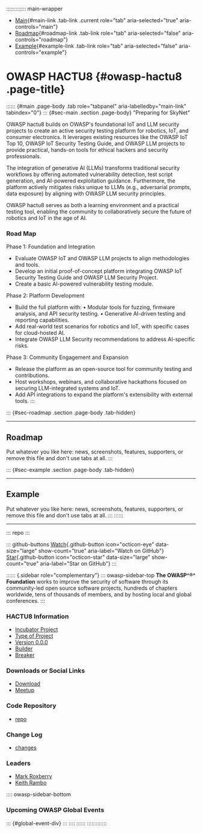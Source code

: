 ::::::::::::: main-wrapper
- [Main](#div-main){#main-link .tab-link .current role="tab"
  aria-selected="true" aria-controls="main"}
- [Roadmap](#div-roadmap){#roadmap-link .tab-link role="tab"
  aria-selected="false" aria-controls="roadmap"}
- [Example](#div-example){#example-link .tab-link role="tab"
  aria-selected="false" aria-controls="example"}

# OWASP HACTU8 {#owasp-hactu8 .page-title}

:::::: {#main .page-body .tab role="tabpanel" aria-labelledby="main-link" tabindex="0"}
::: {#sec-main .section .page-body}
"Preparing for SkyNet"

OWASP hactu8 builds on OWASP's foundational IoT and LLM security
projects to create an active security testing platform for robotics,
IoT, and consumer electronics. It leverages existing resources like the
OWASP IoT Top 10, OWASP IoT Security Testing Guide, and OWASP LLM
projects to provide practical, hands-on tools for ethical hackers and
security professionals.

The integration of generative AI (LLMs) transforms traditional security
workflows by offering automated vulnerability detection, test script
generation, and AI-powered exploitation guidance. Furthermore, the
platform actively mitigates risks unique to LLMs (e.g., adversarial
prompts, data exposure) by aligning with OWASP LLM security principles.

OWASP hactu8 serves as both a learning environment and a practical
testing tool, enabling the community to collaboratively secure the
future of robotics and IoT in the age of AI.

### Road Map

Phase 1: Foundation and Integration

- Evaluate OWASP IoT and OWASP LLM projects to align methodologies and
  tools.
- Develop an initial proof-of-concept platform integrating OWASP IoT
  Security Testing Guide and OWASP LLM Security Project.
- Create a basic AI-powered vulnerability testing module.

Phase 2: Platform Development

- Build the full platform with: • Modular tools for fuzzing, firmware
  analysis, and API security testing. • Generative AI-driven testing and
  reporting capabilities.
- Add real-world test scenarios for robotics and IoT, with specific
  cases for cloud-hosted AI.
- Integrate OWASP LLM Security recommendations to address AI-specific
  risks.

Phase 3: Community Engagement and Expansion

- Release the platform as an open-source tool for community testing and
  contributions.
- Host workshops, webinars, and collaborative hackathons focused on
  securing LLM-integrated systems and IoT.
- Add API integrations to expand the platform's extensibility with
  external tools.
:::

::: {#sec-roadmap .section .page-body .tab-hidden}

------------------------------------------------------------------------

## Roadmap

Put whatever you like here: news, screenshots, features, supporters, or
remove this file and don't use tabs at all.
:::

::: {#sec-example .section .page-body .tab-hidden}

------------------------------------------------------------------------

## Example

Put whatever you like here: news, screenshots, features, supporters, or
remove this file and don't use tabs at all.
:::
::::::

------------------------------------------------------------------------

::: repo
:::

::: github-buttons
[Watch](https://github.com/owasp/www-project-hactu8/subscription){.github-button
icon="octicon-eye" data-size="large" show-count="true"
aria-label="Watch on GitHub"}
[Star](https://github.com/owasp/www-project-hactu8){.github-button
icon="octicon-star" data-size="large" show-count="true"
aria-label="Star on GitHub"}
:::

:::::: {.sidebar role="complementary"}
::: owasp-sidebar-top
**The OWASP^®^ Foundation** works to improve the security of software
through its community-led open source software projects, hundreds of
chapters worldwide, tens of thousands of members, and by hosting local
and global conferences.
:::

### HACTU8 Information

- [Incubator Project](#)
- [Type of Project](#)
- [Version 0.0.0](#)
- [Builder](#)
- [Breaker](#)

### Downloads or Social Links

- [Download](#)
- [Meetup](#)

### Code Repository

- [repo](#)

### Change Log

- [changes](#)

### Leaders

- [Mark
  Roxberry](../cdn-cgi/l/email-protection.html#0b666a796025796473696e7979724b647c6a787b2564796c)
- [Keith
  Rambo](../cdn-cgi/l/email-protection.html#ed869f8c808f82ad8988819b8c818e948f889fc38e8280)

:::: owasp-sidebar-bottom
### Upcoming OWASP Global Events

::: {#global-event-div}
:::
::::
::::::
:::::::::::::
